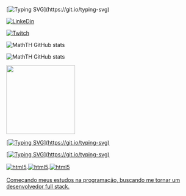 [![Typing SVG](https://readme-typing-svg.herokuapp.com?color=ba60ff&lines=Matheus+Ferreira.)](https://git.io/typing-svg)

[![LinkeDin](https://img.shields.io/badge/LinkedIn-0077B5?style=for-the-badge&logo=linkedin&logoColor=white)](https://www.linkedin.com/in/matheus-ferreira-5861911b5/)

[![Twitch](https://img.shields.io/badge/Twitch-9146FF?style=for-the-badge&logo=twitch&logoColor=white)](https://www.twitch.tv/zMathTH)


![MathTH GitHub stats](https://github-readme-stats.vercel.app/api?username=MathTH&show_icons=true&theme=radical)

![MathTH GitHub stats](https://github-readme-stats.vercel.app/api?username=MathTH&show_icons=true&theme=radical)

<a href="https://github.com/MathTH">

<img height="180em" src="https://github-readme-stats.vercel.app/api?username=MathTH&show_icons=true&theme=dracula&include_all_commits=true&count_private=true"/>
</div>


[![Typing SVG](https://readme-typing-svg.herokuapp.com?color=ba60ff&lines=Tecnologias+que+eu+uso+no+meu+dia.)](https://git.io/typing-svg)


[![Typing SVG](https://readme-typing-svg.herokuapp.com?color=ba60ff&lines=Front-End:)](https://git.io/typing-svg)
<div style="display: inline_block">
<img align="center"  alt="html5" src="https://img.shields.io/badge/HTML5-E34F26?style=for-the-badge&logo=html5&logoColor=white"/> 
<img align="center"  alt="html5" src="https://img.shields.io/badge/CSS3-1572B6?style=for-the-badge&logo=css3&logoColor=white"/>
<img align="center"  alt="html5" src="https://img.shields.io/badge/JAVASCRIPT-d1ed1c?style=for-the-badge&logo=css3&logoColor=yellow"/> 
 </div>




<br>
Começando  meus estudos na programação, buscando me tornar um desenvolvedor full stack.
